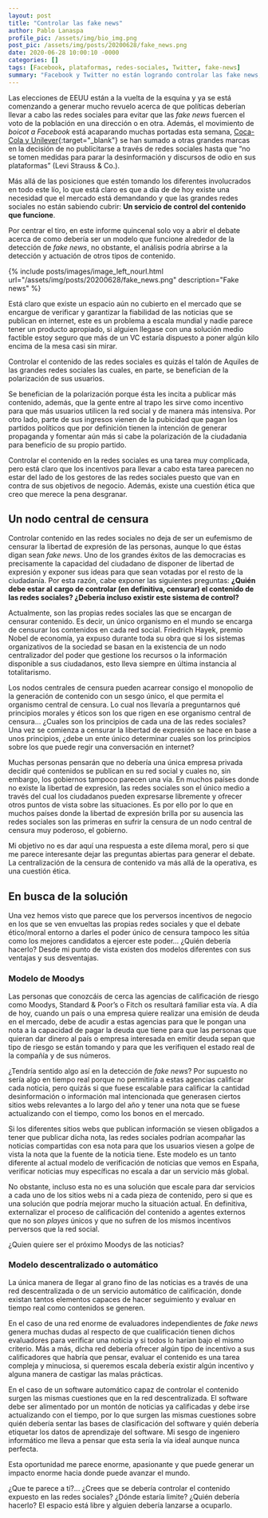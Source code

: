 ```yaml
---
layout: post
title: "Controlar las fake news"
author: Pablo Lanaspa
profile_pic: /assets/img/bio_img.png
post_pic: /assets/img/posts/20200628/fake_news.png
date: 2020-06-28 10:00:10 -0000
categories: []
tags: [Facebook, plataformas, redes-sociales, Twitter, fake-news]
summary: "Facebook y Twitter no están logrando controlar las fake news, tampoco parecen las más apropiadas para hacerlo... ¿Cual es la solución?"
---
```


Las elecciones de EEUU están a la vuelta de la esquina y ya se está comenzando a generar mucho revuelo acerca de que políticas deberían llevar a cabo las redes sociales para evitar que las *fake news* fuercen el voto de la población en una dirección o en otra. Además, el movimiento de *boicot a Facebook* está acaparando muchas portadas esta semana, [Coca-Cola y Unilever](https://cincodias.elpais.com/cincodias/2020/06/27/companias/1593242852_284102.html){:target="_blank"} se han sumado a otras grandes marcas en la decisión de no publicitarse a través de redes sociales hasta que “no se tomen medidas para parar la desinformación y discursos de odio en sus plataformas” (Levi Strauss & Co.).

Más allá de las posiciones que estén tomando los diferentes involucrados en todo este lío, lo que está claro es que a día de de hoy existe una necesidad que el mercado está demandando y que las grandes redes sociales no están sabiendo cubrir: **Un servicio de control del contenido que funcione**. 

Por centrar el tiro, en este informe quincenal solo voy a abrir el debate acerca de como debería ser un modelo que funcione alrededor de la detección de *fake news*, no obstante, el análisis podría abrirse a la detección y actuación de otros tipos de contenido. 

{% include posts/images/image_left_nourl.html url="/assets/img/posts/20200628/fake_news.png" description="Fake news" %}

Está claro que existe un espacio aún no cubierto en el mercado que se encargue de verificar y garantizar la fiabilidad de las noticias que se publican en internet, este es un problema a escala mundial y nadie parece tener un producto apropiado, si alguien llegase con una solución medio factible estoy seguro que más de un VC estaría dispuesto a poner algún kilo encima de la mesa casi sin mirar.

Controlar el contenido de las redes sociales es quizás el talón de Aquiles de las grandes redes sociales las cuales, en parte, se benefician de la polarización de sus usuarios. 

Se benefician de la  polarización porque ésta les incita a publicar más contenido, además, que la gente entre al trapo les sirve como incentivo para que más usuarios utilicen la red social y de manera más intensiva. Por otro lado, parte de sus ingresos vienen de la pubicidad que pagan los partidos políticos que por definición tienen la intención de generar propaganda y fomentar aún más si cabe la polarización de la ciudadania para beneficio de su propio partido.

Controlar el contenido en la redes sociales es una tarea muy complicada, pero está claro que los incentivos para llevar a cabo esta tarea parecen no estar del lado de los gestores de las redes sociales puesto que van en contra de sus objetivos de negocio. Además, existe una cuestión ética que creo que merece la pena desgranar.

## Un nodo central de censura

Controlar contenido en las redes sociales no deja de ser un eufemismo de censurar la libertad de expresión de las personas, aunque lo que éstas digan sean *fake news*. Uno de los grandes éxitos de las democracias es precisamente la capacidad del ciudadano de disponer de libertad de expresión y exponer sus ideas para que sean votadas por el resto de la ciudadanía. Por esta razón, cabe exponer las siguientes preguntas: **¿Quién debe estar al cargo de controlar (en definitiva, censurar) el contenido de las redes sociales? ¿Debería incluso existir este sistema de control?**

Actualmente, son las propias redes sociales las que se encargan de censurar contenido. Es decir, un único organismo en el mundo se encarga de censurar los contenidos en cada red social. Friedrich Hayek, premio Nobel de economía, ya expuso durante toda su obra que si los sistemas organizativos de la sociedad se basan en la existencia de un nodo centralizador del poder que gestione los recursos o la información disponible a sus ciudadanos, esto lleva siempre en última instancia al totalitarismo.

Los nodos centrales de censura pueden acarrear consigo el monopolio de la generación de contenido con un sesgo único, el que permita el organismo central de censura. Lo cual nos llevaría a preguntarnos qué principios morales y éticos son los que rigen en ese organismo central de censura... ¿Cuales son los principios de cada una de las redes sociales? Una vez se comienza a censurar la libertad de expresión se hace en base a unos principios, ¿debe un ente único determinar cuales son los principios sobre los que puede regir una conversación en internet? 

Muchas personas pensarán que no debería una única empresa privada decidir qué contenidos se publican en su red social y cuales no, sin embargo, los gobiernos tampoco parecen  una vía. En muchos países donde no existe la libertad de expresión, las redes sociales son el único medio a través del cual los ciudadanos pueden expresarse libremente y ofrecer otros puntos de vista sobre las situaciones. Es por ello por lo que en muchos países donde la libertad de expresión brilla por su ausencia las redes sociales son las primeras en sufrir la censura de un nodo central de censura muy poderoso, el gobierno.

Mi objetivo no es dar aquí una respuesta a este dilema moral, pero si que me parece interesante dejar las preguntas abiertas para generar el debate. La centralización de la censura de contenido va más allá de la operativa, es una cuestión ética.

## En busca de la solución

Una vez hemos visto que parece que los perversos incentivos de negocio en los que se ven envueltas las propias redes sociales y que el debate ético/moral entorno a darles el poder único de censura tampoco les sitúa como los mejores candidatos a ejercer este poder... ¿Quién debería hacerlo? Desde mi punto de vista existen dos modelos diferentes con sus ventajas y sus desventajas.

### Modelo de Moodys

Las personas que conozcáis de cerca las agencias de calificación de riesgo como Moodys, Standard & Poor’s o Fitch os resultará familiar esta vía. A día de hoy, cuando un país o una empresa quiere realizar una emisión de deuda en el mercado, debe de acudir a estas agencias para que le pongan una nota a la capacidad de pagar la deuda que tiene para que las personas que quieran dar dinero al país o empresa interesada en emitir deuda sepan que tipo de riesgo se están tomando y para que les verifiquen el estado real de la compañía y de sus números.

¿Tendría sentido algo así en la detección de *fake news*? Por supuesto no sería algo en tiempo real porque no permitiría a estas agencias calificar cada noticia, pero quizás si que fuese escalable para calificar la cantidad desinformación o información mal intencionada que generasen ciertos sitios webs relevantes a lo largo del año y tener una nota que se fuese actualizando con el tiempo, como los bonos en el mercado. 

Si los diferentes sitios webs que publican información se viesen obligados a tener que publicar dicha nota, las redes sociales podrían acompañar las noticias compartidas con esa nota para que los usuarios viesen a golpe de vista la nota que la fuente de la noticia tiene. Este modelo es un tanto diferente al actual modelo de verificación de noticias que vemos en España, verificar noticias muy específicas no escala a dar un servicio más global.

No obstante, incluso esta no es una solución que escale para dar servicios a cada uno de los sitios webs ni a cada pieza de contenido, pero si que es una solución que podría mejorar mucho la situación actual. En definitiva, externalizar el proceso de calificación del contenido a agentes externos que no son *playes* únicos y que no sufren de los mismos incentivos perversos que la red social. 

¿Quien quiere ser el próximo Moodys de las noticias?

### Modelo descentralizado o automático

La única manera de llegar al grano fino de las noticias es a través de una red descentralizada o de un servicio automático de calificación, donde existan tantos elementos capaces de hacer seguimiento y evaluar en tiempo real como contenidos se generen.

En el caso de una red enorme de evaluadores independientes de *fake news* genera muchas dudas al respecto de que cualificación tienen dichos evaluadores para verificar una noticia y si todos lo harían bajo el mismo criterio. Más a más, dicha red debería ofrecer algún tipo de incentivo a sus calificadores que habría que pensar, evaluar el contenido es una tarea compleja y minuciosa, si queremos escala debería existir algún incentivo y alguna manera de castigar las malas prácticas.

En el caso de un software automático capaz de controlar el contenido surgen las mismas cuestiones que en la red descentralizada. El software debe ser alimentado por un montón de noticias ya calificadas y debe irse actualizando con el tiempo, por lo que surgen las mismas cuestiones sobre quién debería sentar las bases de clasificación del software y quién debería etiquetar los datos de aprendizaje del software. Mi sesgo de ingeniero informático me lleva a pensar que esta sería la vía ideal aunque nunca perfecta.


Esta oportunidad me parece enorme, apasionante y que puede generar un impacto enorme hacia donde puede avanzar el mundo.

¿Que te parece a tí?... ¿Crees que se debería controlar el contenido expuesto en las redes sociales? ¿Dónde estaría limite? ¿Quién debería hacerlo? El espacio está libre y alguien debería lanzarse a ocuparlo.